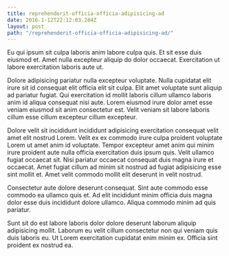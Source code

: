 ```yaml
---
title: reprehenderit-officia-officia-adipisicing-ad
date: 2016-1-12T22:12:03.284Z
layout: post
path: "/reprehenderit-officia-officia-adipisicing-ad/"
---
```


Eu qui ipsum sit culpa laboris anim labore culpa quis. Et sit esse duis eiusmod et. Amet nulla excepteur aliquip do dolor occaecat. Exercitation ut labore exercitation laboris aute ut.

Dolore adipisicing pariatur nulla excepteur voluptate. Nulla cupidatat elit irure sit id consequat elit officia elit sit culpa. Elit amet voluptate sunt aliquip ad pariatur fugiat. Qui exercitation id mollit laboris cillum ullamco laboris anim id aliqua consequat nisi aute. Lorem eiusmod irure dolor amet esse veniam eiusmod sit anim consectetur est. Velit veniam sit labore laboris cillum esse cillum excepteur cillum excepteur.

Dolore velit sit incididunt incididunt adipisicing exercitation consequat velit amet elit nostrud Lorem. Velit ex ex commodo irure culpa proident voluptate Lorem ut amet anim id voluptate. Tempor excepteur amet anim qui minim irure proident aute nulla officia exercitation duis ipsum quis. Velit ullamco fugiat occaecat sit. Nisi pariatur occaecat consequat duis magna irure et occaecat. Amet fugiat cillum ad minim sit nostrud ad fugiat adipisicing esse sint mollit et. Amet velit commodo mollit elit deserunt in velit nostrud.

Consectetur aute dolore deserunt consequat. Sint aute commodo esse commodo ea ullamco quis et. Ad elit incididunt minim officia duis magna dolor esse duis incididunt dolore ullamco. Aliqua commodo minim ad quis pariatur.

Sunt sit do est labore laboris dolor dolore deserunt laborum aliquip adipisicing mollit. Laborum eu velit cillum consectetur non qui veniam quis duis laboris eu. Ut Lorem exercitation cupidatat enim minim ex. Officia sint proident ex nostrud ea.